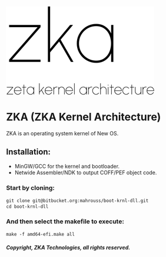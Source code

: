 <!-- README of ZKA 1 -->

![ZKA](Meta/NewOS.svg)

# ZKA (ZKA Kernel Architecture)

ZKA is an operating system kernel of New OS.

## Installation:

- MinGW/GCC for the kernel and bootloader.
- Netwide Assembler/NDK to output COFF/PEF object code.

### Start by cloning:

```
git clone git@bitbucket.org:mahrouss/boot-krnl-dll.git
cd boot-krnl-dll
```

### And then select the makefile to execute:

```
make -f amd64-efi.make all
```

##### Copyright, ZKA Technologies, all rights reserved.
